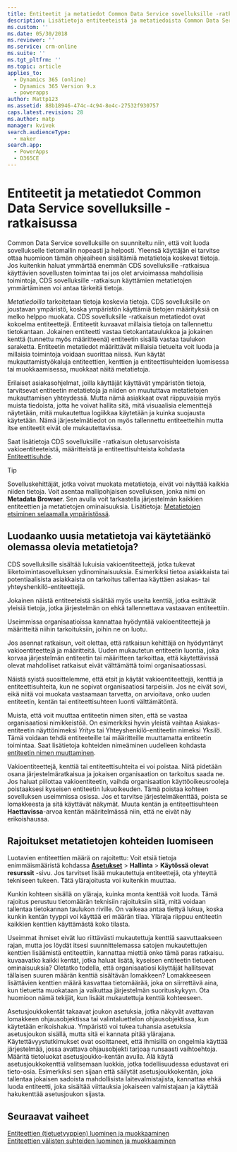 ```yaml
---
title: Entiteetit ja metatiedot Common Data Service sovelluksille -ratkaisussa | MicrosoftDocs
description: Lisätietoja entiteeteistä ja metatiedoista Common Data Service sovelluksille -ratkaisussa
ms.custom: ''
ms.date: 05/30/2018
ms.reviewer: ''
ms.service: crm-online
ms.suite: ''
ms.tgt_pltfrm: ''
ms.topic: article
applies_to:
  - Dynamics 365 (online)
  - Dynamics 365 Version 9.x
  - powerapps
author: Mattp123
ms.assetid: 88b18946-474c-4c94-8e4c-27532f930757
caps.latest.revision: 28
ms.author: matp
manager: kvivek
search.audienceType:
  - maker
search.app:
  - PowerApps
  - D365CE
---
```


# <a name="entities-and-metadata-in-common-data-service-for-apps"></a>Entiteetit ja metatiedot Common Data Service sovelluksille -ratkaisussa

Common Data Service sovelluksille on suunniteltu niin, että voit luoda sovellukselle tietomallin nopeasti ja helposti. Yleensä käyttäjän ei tarvitse ottaa huomioon tämän ohjeaiheen sisältämiä metatietoja koskevat tietoja. Jos kuitenkin haluat ymmärtää enemmän CDS sovelluksille -ratkaisua käyttävien sovellusten toimintaa tai jos olet arvioimassa mahdollisia toimintoja, CDS sovelluksille -ratkaisun käyttämien metatietojen ymmärtäminen voi antaa tärkeitä tietoja.

*Metatiedoilla* tarkoitetaan tietoja koskevia tietoja. CDS sovelluksille on joustavan ympäristö, koska ympäristön käyttämiä tietojen määrityksiä on melko helppo muokata. CDS sovelluksille -ratkaisun metatiedot ovat kokoelma entiteettejä. Entiteetit kuvaavat millaisia tietoja on tallennettu tietokantaan.  Jokainen entiteetti vastaa tietokantataulukkoa ja jokainen kenttä (tunnettu myös määritteenä) entiteetin sisällä vastaa taulukon saraketta. Entiteetin metatiedot määrittävät millaisia tietueita voit luoda ja millaisia toimintoja voidaan suorittaa niissä. Kun käytät mukauttamistyökaluja entiteettien, kenttien ja entiteettisuhteiden luomisessa tai muokkaamisessa, muokkaat näitä metatietoja. 
  
Erilaiset asiakasohjelmat, joilla käyttäjät käyttävät ympäristön tietoja, tarvitsevat entiteetin metatietoja ja niiden on muututtava metatietojen mukauttamisen yhteydessä. Mutta nämä asiakkaat ovat riippuvaisia myös muista tiedoista, jotta he voivat hallita sitä, mitä visuaalisia elementtejä näytetään, mitä mukautettua logiikkaa käytetään ja kuinka suojausta käytetään. Nämä järjestelmätiedot on myös tallennettu entiteetteihin mutta itse entiteetit eivät ole mukautettavissa.

Saat lisätietoja CDS sovelluksille -ratkaisun oletusarvoisista vakioentiteeteistä, määritteistä ja entiteettisuhteista kohdasta [Entiteettisuhde](/powerapps/developer/common-data-service/reference/about-entity-reference).

> [!TIP]
> Sovelluskehittäjät, jotka voivat muokata metatietoja, eivät voi näyttää kaikkia niiden tietoja. Voit asentaa mallipohjaisen sovelluksen, jonka nimi on **Metadata Browser**. Sen avulla voit tarkastella järjestelmän kaikkien entiteettien ja metatietojen ominaisuuksia. Lisätietoja: [Metatietojen etsiminen selaamalla ympäristössä](https://docs.microsoft.com/dynamics365/customer-engagement/developer/browse-your-metadata).
  
<a name="BKMK_CreateNewOrUseExistingMetadata"></a>

## <a name="create-new-metadata-or-use-existing-metadata"></a>Luodaanko uusia metatietoja vai käytetäänkö olemassa olevia metatietoja?

CDS sovelluksille sisältää lukuisia vakioentiteettejä, jotka tukevat liiketoimintasovelluksen ydinominaisuuksia. Esimerkiksi tietoa asiakkaista tai potentiaalisista asiakkaista on tarkoitus tallentaa käyttäen asiakas- tai yhteyshenkilö-entiteettejä.  
  
Jokainen näistä entiteeteistä sisältää myös useita kenttiä, jotka esittävät yleisiä tietoja, jotka järjestelmän on ehkä tallennettava vastaavan entiteettiin.  
  
Useimmissa organisaatioissa kannattaa hyödyntää vakioentiteettejä ja määritteitä niihin tarkoituksiin, joihin ne on luotu. 
  
Jos asennat ratkaisun, voit olettaa, että ratkaisun kehittäjä on hyödyntänyt vakioentiteettejä ja määritteitä. Uuden mukautetun entiteetin luontia, joka korvaa järjestelmän entiteetin tai määritteen tarkoittaa, että käytettävissä olevat mahdolliset ratkaisut eivät välttämättä toimi organisaatiossasi.  
  
Näistä syistä suosittelemme, että etsit ja käytät vakioentiteettejä, kenttiä ja entiteettisuhteita, kun ne sopivat organisaatiosi tarpeisiin. Jos ne eivät sovi, eikä niitä voi muokata vastaamaan tarvetta, on arvioitava, onko uuden entiteetin, kentän tai entiteettisuhteen luonti välttämätöntä. 

<!--  Can we say this yet? 
    
> [!NOTE]
> The [Common Data Model](/powerapps/common-data-model/overview) will provide a capability to add additional standard entities. 

-->

Muista, että voit muuttaa entiteetin nimen siten, että se vastaa organisaatiosi nimikkeistöä. On esimerkiksi hyvin yleistä vaihtaa Asiakas-entiteetin näyttönimeksi *Yritys* tai Yhteyshenkilö-entiteetin nimeksi *Yksilö*. Tämä voidaan tehdä entiteeteille tai määritteille muuttamatta entiteetin toimintaa. Saat lisätietoja kohteiden nimeäminen uudelleen kohdasta [entiteetin nimen muuttaminen](edit-entities.md#change-the-name-of-an-entity).
  
Vakioentiteettejä, kenttiä tai entiteettisuhteita ei voi poistaa. Niitä pidetään osana järjestelmäratkaisua ja jokaisen organisaation on tarkoitus saada ne. Jos haluat piilottaa vakioentiteetin, vaihda organisaation käyttöoikeusrooleja poistaaksesi kyseisen entiteetin lukuoikeuden. Tämä poistaa kohteen sovelluksen useimmissa osissa. Jos et tarvitse järjestelmäkenttää, poista se lomakkeesta ja sitä käyttävät näkymät. Muuta kentän ja entiteettisuhteen **Haettavissa**-arvoa kentän määritelmässä niin, että ne eivät näy erikoishaussa. 
  
<a name="BKMK_LimitationsOnMetadata"></a>   

## <a name="limitations-on-creating-metadata-items"></a>Rajoitukset metatietojen kohteiden luomiseen  

Luotavien entiteettien määrä on rajoitettu: Voit etsiä tietoja enimmäismääristä kohdassa **[Asetukset](../model-driven-apps/advanced-navigation.md#settings)** > **Hallinta** > **Käytössä olevat resurssit** -sivu. Jos tarvitset lisää mukautettuja entiteettejä, ota yhteyttä tekniseen tukeen. Tätä ylärajoitusta voi kuitenkin muuttaa.  
  
Kunkin kohteen sisällä on yläraja, kuinka monta kenttää voit luoda. Tämä rajoitus perustuu tietomäärän teknisiin rajoituksiin siitä, mitä voidaan tallentaa tietokannan taulukon riville. On vaikeaa antaa tiettyä lukua, koska kunkin kentän tyyppi voi käyttää eri määrän tilaa. Yläraja riippuu entiteetin kaikkien kenttien käyttämästä koko tilasta.  
  
Useimmat ihmiset eivät luo riittävästi mukautettuja kenttiä saavuttaakseen rajan, mutta jos löydät itsesi suunnittelemassa satojen mukautettujen kenttien lisäämistä entiteettiin, kannattaa miettiä onko tämä paras ratkaisu. kuvaavatko kaikki kentät, jotka haluat lisätä, kyseisen entiteetin tietueen ominaisuuksia? Oletatko todella, että organisaatiosi käyttäjät hallitsevat tällaisen suuren määrän kenttiä sisältävän lomakkeen? Lomakkeeseen lisättävien kenttien määrä kasvattaa tietomäärää, joka on siirrettävä aina, kun tietuetta muokataan ja vaikuttaa järjestelmän suorituskykyyn. Ota huomioon nämä tekijät, kun lisäät mukautettuja kenttiä kohteeseen.  
  
Asetusjoukkokentät takaavat joukon asetuksia, jotka näkyvät avattavan lomakkeen ohjausobjektissa tai valintaluettelon ohjausobjektissa, kun käytetään erikoishakua. Ympäristö voi tukea tuhansia asetuksia asetusjoukon sisällä, mutta sitä ei kannata pitää ylärajana. Käytettävyystutkimukset ovat osoittaneet, että ihmisillä on ongelmia käyttää järjestelmää, jossa avattava ohjausobjekti tarjoaa runsaasti vaihtoehtoja. Määritä tietoluokat asetusjoukko-kentän avulla. Älä käytä asetusjoukkokenttiä valitsemaan luokkia, jotka todellisuudessa edustavat eri tieto-osia. Esimerkiksi sen sijaan että säilytät asetusjoukkokentän, joka tallentaa jokaisen sadoista mahdollisista laitevalmistajista, kannattaa ehkä luoda entiteetti, joka sisältää viittauksia jokaiseen valmistajaan ja käyttää hakukenttää asetusjoukon sijasta.  
  
## <a name="next-steps"></a>Seuraavat vaiheet 

[Entiteettien (tietuetyyppien) luominen ja muokkaaminen](create-edit-entities.md)<br />
[Entiteettien välisten suhteiden luominen ja muokkaaminen](create-edit-entity-relationships.md)

